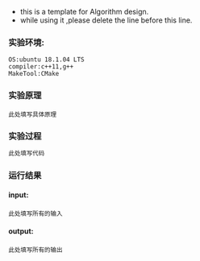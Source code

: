 - this is a template for Algorithm design. 
- while using it ,please delete the line before this line.

### 实验环境:

    OS:ubuntu 18.1.04 LTS
    compiler:c++11,g++
    MakeTool:CMake

### 实验原理

```text
此处填写具体原理
```

### 实验过程
```C++
此处填写代码
```
### 运行结果

#### input:

```text
此处填写所有的输入
```

#### output:
```text
此处填写所有的输出
```